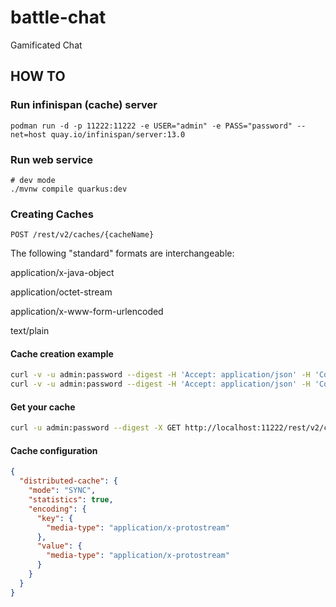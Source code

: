 # battle-chat
Gamificated Chat

## HOW TO

### Run infinispan (cache) server

```shell
podman run -d -p 11222:11222 -e USER="admin" -e PASS="password" --net=host quay.io/infinispan/server:13.0
```

### Run web service

```shell
# dev mode
./mvnw compile quarkus:dev
```

### Creating Caches


```shell
POST /rest/v2/caches/{cacheName}
```


The following "standard" formats are interchangeable:

application/x-java-object

application/octet-stream

application/x-www-form-urlencoded

text/plain

#### Cache creation example

```bash
curl -v -u admin:password --digest -H 'Accept: application/json' -H 'Content-Type: application/json' -X POST http://localhost:11222/rest/v2/caches/character -d "@./conf/character.json"
curl -v -u admin:password --digest -H 'Accept: application/json' -H 'Content-Type: application/json' -X POST http://localhost:11222/rest/v2/caches/character-active -d "@./conf/character.json"
```

#### Get your cache

```bash
curl -u admin:password --digest -X GET http://localhost:11222/rest/v2/caches/character
```

#### Cache configuration

```json
{
  "distributed-cache": {
    "mode": "SYNC",
    "statistics": true,
    "encoding": {
      "key": {
        "media-type": "application/x-protostream"
      },
      "value": {
        "media-type": "application/x-protostream"
      }
    }
  }
}

```